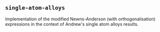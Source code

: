 `single-atom-alloys`
-------------------

Implementation of the modified Newns-Anderson (with orthogonalisation) expressions in the context of Andrew's single atom alloys results.


